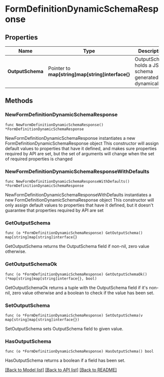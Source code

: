 # FormDefinitionDynamicSchemaResponse

## Properties

Name | Type | Description | Notes
------------ | ------------- | ------------- | -------------
**OutputSchema** | Pointer to **map[string]map[string]interface{}** | OutputSchema holds a JSON schema generated dynamically | [optional] 

## Methods

### NewFormDefinitionDynamicSchemaResponse

`func NewFormDefinitionDynamicSchemaResponse() *FormDefinitionDynamicSchemaResponse`

NewFormDefinitionDynamicSchemaResponse instantiates a new FormDefinitionDynamicSchemaResponse object
This constructor will assign default values to properties that have it defined,
and makes sure properties required by API are set, but the set of arguments
will change when the set of required properties is changed

### NewFormDefinitionDynamicSchemaResponseWithDefaults

`func NewFormDefinitionDynamicSchemaResponseWithDefaults() *FormDefinitionDynamicSchemaResponse`

NewFormDefinitionDynamicSchemaResponseWithDefaults instantiates a new FormDefinitionDynamicSchemaResponse object
This constructor will only assign default values to properties that have it defined,
but it doesn't guarantee that properties required by API are set

### GetOutputSchema

`func (o *FormDefinitionDynamicSchemaResponse) GetOutputSchema() map[string]map[string]interface{}`

GetOutputSchema returns the OutputSchema field if non-nil, zero value otherwise.

### GetOutputSchemaOk

`func (o *FormDefinitionDynamicSchemaResponse) GetOutputSchemaOk() (*map[string]map[string]interface{}, bool)`

GetOutputSchemaOk returns a tuple with the OutputSchema field if it's non-nil, zero value otherwise
and a boolean to check if the value has been set.

### SetOutputSchema

`func (o *FormDefinitionDynamicSchemaResponse) SetOutputSchema(v map[string]map[string]interface{})`

SetOutputSchema sets OutputSchema field to given value.

### HasOutputSchema

`func (o *FormDefinitionDynamicSchemaResponse) HasOutputSchema() bool`

HasOutputSchema returns a boolean if a field has been set.


[[Back to Model list]](../README.md#documentation-for-models) [[Back to API list]](../README.md#documentation-for-api-endpoints) [[Back to README]](../README.md)


